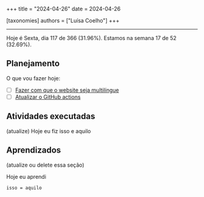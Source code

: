 +++
title = "2024-04-26"
date = 2024-04-26

[taxonomies]
authors = ["Luísa Coelho"]
+++

---

Hoje é Sexta, dia 117 de 366 (31.96%). Estamos na semana 17 de 52 (32.69%).

## Planejamento

O que vou fazer hoje:

- [ ] [Fazer com que o website seja multilíngue](https://github.com/OmnicodeSolutions/website/issues/101)
- [ ] [Atualizar o GitHub actions](https://github.com/OmnicodeSolutions/website/issues/135)

## Atividades executadas

(atualize) Hoje eu fiz isso e aquilo

## Aprendizados

(atualize ou delete essa seção)

Hoje eu aprendi
```
isso = aquilo
```
